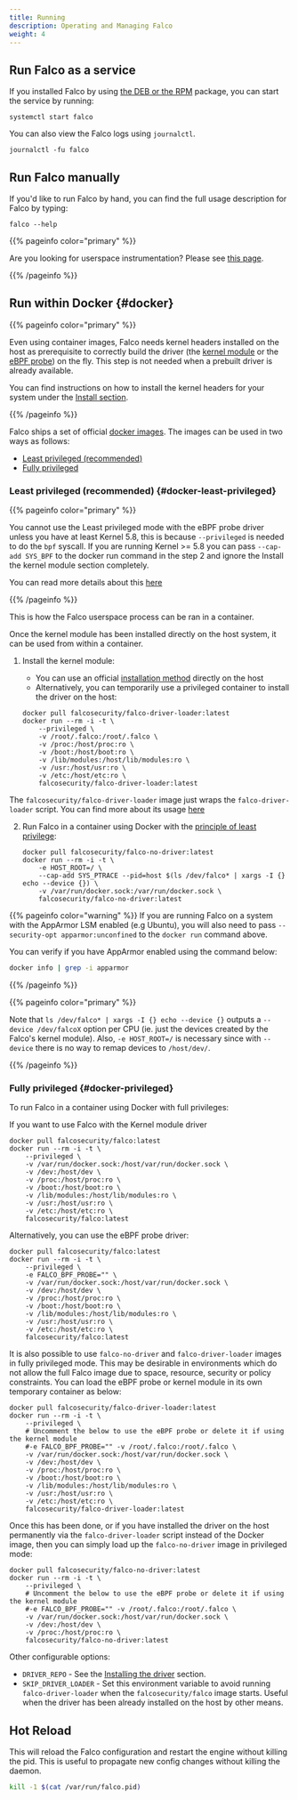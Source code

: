 ```yaml
---
title: Running
description: Operating and Managing Falco
weight: 4
---
```



## Run Falco as a service

If you installed Falco by using [the DEB or the RPM](/docs/getting-started/installation) package, you can start the service by running:

```console
systemctl start falco
```

You can also view the Falco logs using `journalctl`.

```console
journalctl -fu falco
```

## Run Falco manually

If you'd like to run Falco by hand, you can find the full usage description for Falco by typing:

```console
falco --help
```

{{% pageinfo color="primary" %}}

Are you looking for userspace instrumentation? Please see [this page](/docs/event-sources/drivers/).

{{% /pageinfo %}}


## Run within Docker {#docker}


{{% pageinfo color="primary" %}}

Even using container images, Falco needs kernel headers installed on the host as prerequisite to correctly build the driver (the [kernel module](/docs/event-sources/drivers/#kernel-module) or the [eBPF probe](/docs/event-sources/drivers/#ebpf-probe)) on the fly. This step is not needed when a prebuilt driver is already available.

You can find instructions on how to install the kernel headers for your system under the [Install section](/docs/getting-started/installation).

{{% /pageinfo %}}

Falco ships a set of official [docker images](/docs/getting-started/download#images).
The images can be used in two ways as follows:
- [Least privileged (recommended)](#docker-least-privileged)
- [Fully privileged](#docker-privileged)

### Least privileged (recommended) {#docker-least-privileged}



{{% pageinfo color="primary" %}}

You cannot use the Least privileged mode with the eBPF probe driver unless you have at least Kernel 5.8,
this is because `--privileged` is needed to do the `bpf` syscall.
If you are running Kernel >= 5.8 you can pass `--cap-add SYS_BPF` to the docker run command in the step 2
and ignore the Install the kernel module section completely.

You can read more details about this [here](https://github.com/falcosecurity/falco/issues/1299#issuecomment-653448207)

{{% /pageinfo %}}

This is how the Falco userspace process can be ran in a container.

Once the kernel module has been installed directly on the host system, it can be used from within a container.

1. Install the kernel module:

    - You can use an official [installation method](/docs/getting-started/installation) directly on the host
    - Alternatively, you can temporarily use a privileged container to install the driver on the host:

    ```shell
    docker pull falcosecurity/falco-driver-loader:latest
    docker run --rm -i -t \
        --privileged \
        -v /root/.falco:/root/.falco \
        -v /proc:/host/proc:ro \
        -v /boot:/host/boot:ro \
        -v /lib/modules:/host/lib/modules:ro \
        -v /usr:/host/usr:ro \
        -v /etc:/host/etc:ro \
        falcosecurity/falco-driver-loader:latest
    ```


The `falcosecurity/falco-driver-loader` image just wraps the `falco-driver-loader` script.
You can find more about its usage [here](/docs/getting-started/installation#install-driver)


2. Run Falco in a container using Docker with the [principle of least privilege](https://en.wikipedia.org/wiki/Principle_of_least_privilege):

    ```shell
    docker pull falcosecurity/falco-no-driver:latest
    docker run --rm -i -t \
        -e HOST_ROOT=/ \
        --cap-add SYS_PTRACE --pid=host $(ls /dev/falco* | xargs -I {} echo --device {}) \
        -v /var/run/docker.sock:/var/run/docker.sock \
        falcosecurity/falco-no-driver:latest
    ```


{{% pageinfo color="warning" %}}
If you are running Falco on a system with the AppArmor LSM enabled (e.g Ubuntu), you will also need to pass `--security-opt apparmor:unconfined` to
the `docker run` command above.

You can verify if you have AppArmor enabled using the command below:

```bash
docker info | grep -i apparmor
```

{{% /pageinfo %}}


{{% pageinfo color="primary" %}}

Note that `ls /dev/falco* | xargs -I {} echo --device {}` outputs a `--device /dev/falcoX` option per CPU (ie. just the devices created by the Falco's kernel module). Also, `-e HOST_ROOT=/` is necessary since with `--device` there is no way to remap devices to `/host/dev/`.

{{% /pageinfo %}}

### Fully privileged {#docker-privileged}

To run Falco in a container using Docker with full privileges:

If you want to use Falco with the Kernel module driver

```shell
docker pull falcosecurity/falco:latest
docker run --rm -i -t \
    --privileged \
    -v /var/run/docker.sock:/host/var/run/docker.sock \
    -v /dev:/host/dev \
    -v /proc:/host/proc:ro \
    -v /boot:/host/boot:ro \
    -v /lib/modules:/host/lib/modules:ro \
    -v /usr:/host/usr:ro \
    -v /etc:/host/etc:ro \
    falcosecurity/falco:latest
```

Alternatively, you can use the eBPF probe driver:

```shell
docker pull falcosecurity/falco:latest
docker run --rm -i -t \
    --privileged \
    -e FALCO_BPF_PROBE="" \
    -v /var/run/docker.sock:/host/var/run/docker.sock \
    -v /dev:/host/dev \
    -v /proc:/host/proc:ro \
    -v /boot:/host/boot:ro \
    -v /lib/modules:/host/lib/modules:ro \
    -v /usr:/host/usr:ro \
    -v /etc:/host/etc:ro \
    falcosecurity/falco:latest
```

It is also possible to use `falco-no-driver` and `falco-driver-loader` images in fully privileged mode.
This may be desirable in environments which do not allow the full Falco image due to space, resource, security or policy constraints.
You can load the eBPF probe or kernel module in its own temporary container as below:

```shell
docker pull falcosecurity/falco-driver-loader:latest
docker run --rm -i -t \
    --privileged \
    # Uncomment the below to use the eBPF probe or delete it if using the kernel module
    #-e FALCO_BPF_PROBE="" -v /root/.falco:/root/.falco \
    -v /var/run/docker.sock:/host/var/run/docker.sock \
    -v /dev:/host/dev \
    -v /proc:/host/proc:ro \
    -v /boot:/host/boot:ro \
    -v /lib/modules:/host/lib/modules:ro \
    -v /usr:/host/usr:ro \
    -v /etc:/host/etc:ro \
    falcosecurity/falco-driver-loader:latest
```

Once this has been done, or if you have installed the driver on the host permanently via the `falco-driver-loader` script instead of the Docker image, then you can simply load up the `falco-no-driver` image in privileged mode:

```shell
docker pull falcosecurity/falco-no-driver:latest
docker run --rm -i -t \
    --privileged \
    # Uncomment the below to use the eBPF probe or delete it if using the kernel module
    #-e FALCO_BPF_PROBE="" -v /root/.falco:/root/.falco \
    -v /var/run/docker.sock:/host/var/run/docker.sock \
    -v /dev:/host/dev \
    -v /proc:/host/proc:ro \
    falcosecurity/falco-no-driver:latest
```

Other configurable options:

- `DRIVER_REPO` - See the [Installing the driver](https://falco.org/docs/getting-started/installation/#install-driver) section.
- `SKIP_DRIVER_LOADER` - Set this environment variable to avoid running `falco-driver-loader` when the `falcosecurity/falco` image starts. Useful when the driver has been already installed on the host by other means.

## Hot Reload

This will reload the Falco configuration and restart the engine without killing the pid. This is useful to propagate new config changes without killing the daemon.

```bash
kill -1 $(cat /var/run/falco.pid)
```
